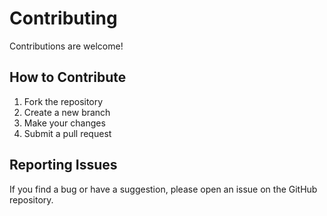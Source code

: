 # Contributing

Contributions are welcome!

## How to Contribute

1. Fork the repository
2. Create a new branch
3. Make your changes
4. Submit a pull request

## Reporting Issues

If you find a bug or have a suggestion, please open an issue on the GitHub repository.
